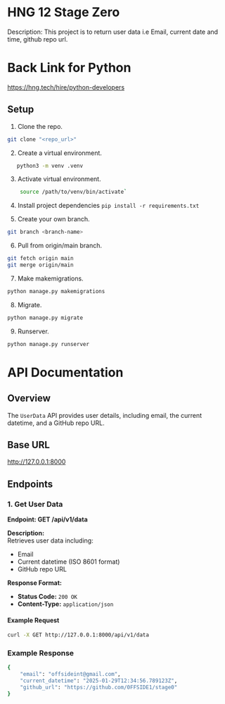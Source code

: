 # HNG 12 Stage Zero
Description: This project is to return user data i.e Email, current date and time, github repo url.

# Back Link for Python
https://hng.tech/hire/python-developers

## Setup

1. Clone the repo.
 ```sh
 git clone "<repo_url>"
```

2. Create a virtual environment.
 ```bash
    python3 -m venv .venv
 ```

3. Activate virtual environment.
```bash
    source /path/to/venv/bin/activate`
```

4. Install project dependencies `pip install -r requirements.txt`

5. Create your own branch.
 ```sh
 git branch <branch-name>
```

6. Pull from origin/main branch.
 ```sh
 git fetch origin main
 git merge origin/main

```

7. Make makemigrations.
 ```sh
 python manage.py makemigrations
```

8. Migrate.
 ```sh
 python manage.py migrate
```

9. Runserver.
 ```sh
 python manage.py runserver
```


# API Documentation

## Overview
The `UserData` API provides user details, including email, the current datetime, and a GitHub repo URL.

## Base URL
http://127.0.0.1:8000

## Endpoints

### 1. Get User Data
**Endpoint: GET /api/v1/data**  

**Description:**  
Retrieves user data including:
- Email
- Current datetime (ISO 8601 format)
- GitHub repo URL

**Response Format:**
- **Status Code:** `200 OK`
- **Content-Type:** `application/json`

#### Example Request
```bash
curl -X GET http://127.0.0.1:8000/api/v1/data
```

### Example Response
```bash
{
    "email": "offsideint@gmail.com",
    "current_datetime": "2025-01-29T12:34:56.789123Z",
    "github_url": "https://github.com/0FFSIDE1/stage0"
}
```











